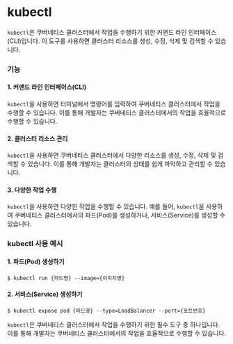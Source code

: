 # kubectl

`kubectl`은 쿠버네티스 클러스터에서 작업을 수행하기 위한 커맨드 라인 인터페이스(CLI)입니다. 이 도구를 사용하면 클러스터 리소스를 생성, 수정, 삭제 및 검색할 수 있습니다.

### &#x20;기능

#### 1. 커맨드 라인 인터페이스(CLI)

`kubectl`을 사용하면 터미널에서 명령어를 입력하여 쿠버네티스 클러스터에서 작업을 수행할 수 있습니다. 이를 통해 개발자는 쿠버네티스 클러스터에서의 작업을 효율적으로 수행할 수 있습니다.

#### 2. 클러스터 리소스 관리

`kubectl`을 사용하면 쿠버네티스 클러스터에서 다양한 리소스를 생성, 수정, 삭제 및 검색할 수 있습니다. 이를 통해 개발자는 클러스터의 상태를 쉽게 파악하고 관리할 수 있습니다.

#### 3. 다양한 작업 수행

`kubectl`을 사용하면 다양한 작업을 수행할 수 있습니다. 예를 들어, `kubectl`을 사용하여 쿠버네티스 클러스터에서의 파드(Pod)를 생성하거나, 서비스(Service)를 생성할 수 있습니다.

### kubectl 사용 예시

#### 1. 파드(Pod) 생성하기

```
$ kubectl run {파드명} --image={이미지명}
```

#### 2. 서비스(Service) 생성하기

```
$ kubectl expose pod {파드명} --type=LoadBalancer --port={포트번호}
```

`kubectl`은 쿠버네티스 클러스터에서 작업을 수행하기 위한 필수 도구 중 하나입니다. 이를 통해 개발자는 쿠버네티스 클러스터에서의 작업을 효율적으로 수행할 수 있습니다.
